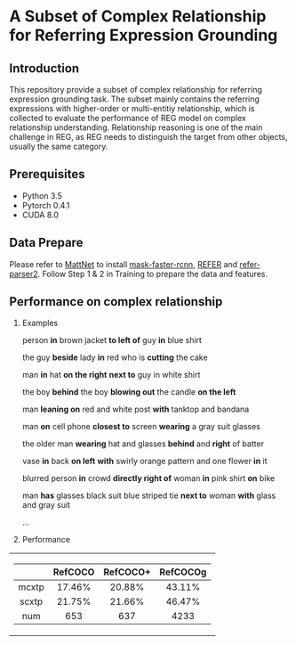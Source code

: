 # A Subset of Complex Relationship for Referring Expression Grounding

## Introduction

This repository provide a subset of complex relationship for referring expression grounding task. The subset mainly contains the referring expressions with higher-order or multi-entitiy relationship, which is collected to evaluate the performance of REG model on complex relationship understanding. Relationship reasoning is one of the main challenge in REG, as REG needs to distinguish the target from other objects, usually the same category. 


## Prerequisites

* Python 3.5
* Pytorch 0.4.1
* CUDA 8.0

## Data Prepare

   Please refer to [MattNet](https://github.com/lichengunc/MAttNet) to install [mask-faster-rcnn](https://github.com/lichengunc/mask-faster-rcnn), [REFER](https://github.com/lichengunc/refer) and [refer-parser2](https://github.com/lichengunc/refer-parser2).
   Follow Step 1 & 2 in Training to prepare the data and features.

## Performance on complex relationship
1) Examples
   
	person __in__ brown jacket __to left of__ guy __in__ blue shirt 

	the guy __beside__ lady __in__ red who is __cutting__ the cake 

	man __in__ hat __on the right__ __next to__ guy in white shirt 

	the boy __behind__ the boy __blowing out__ the candle __on the left__ 

	man __leaning on__ red and white post __with__ tanktop and bandana 

	man __on__ cell phone __closest to__ screen __wearing__ a gray suit glasses 

	the older man __wearing__ hat and glasses __behind__ and __right__ of batter 

	vase __in__ back __on left__ __with__ swirly orange pattern and one flower __in__ it 

	blurred person __in__ crowd __directly right of__ woman __in__ pink shirt __on__ bike 

	man __has__ glasses black suit blue striped tie __next to__ woman __with__ glass and gray suit 

	...	

2) Performance
<table>
<tr><td>

|  | RefCOCO | RefCOCO+ | RefCOCOg|
|:--:|:--:|:--:|:--:|
| mcxtp | 17.46\% | 20.88\% | 43.11\% |
| scxtp | 21.75\% | 21.66\% | 46.47\% |
| num   |  653    | 637     |  4233   |

</td></tr> 
</table>



